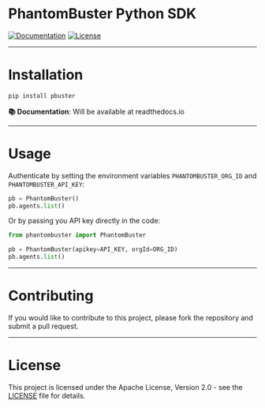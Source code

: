 # PhantomBuster Python SDK

[![Documentation](https://img.shields.io/badge/docs-readthedocs-blue.svg)](https://phantombuster-python.readthedocs.io/)
[![License](https://img.shields.io/badge/license-Apache%202.0-blue.svg)](https://opensource.org/licenses/Apache-2.0)

---

# Installation

```bash
pip install pbuster
```
**📚 Documentation**: Will be available at readthedocs.io

---

# Usage

Authenticate by setting the environment variables `PHANTOMBUSTER_ORG_ID` and `PHANTOMBUSTER_API_KEY`:

```python
pb = PhantomBuster()
pb.agents.list()
```

Or by passing you API key directly in the code:
```python
from phantombuster import PhantomBuster

pb = PhantomBuster(apikey=API_KEY, orgId=ORG_ID)
pb.agents.list()
```

---

# Contributing

If you would like to contribute to this project, please fork the repository and submit a pull request.

---

# License

This project is licensed under the Apache License, Version 2.0 - see the [LICENSE](LICENSE) file for details.